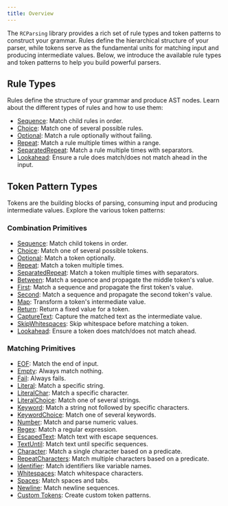 ```yaml
---
title: Overview
---
```


The `RCParsing` library provides a rich set of rule types and token patterns to construct your grammar. Rules define the hierarchical structure of your parser, while tokens serve as the fundamental units for matching input and producing intermediate values. Below, we introduce the available rule types and token patterns to help you build powerful parsers.

## Rule Types
Rules define the structure of your grammar and produce AST nodes. Learn about the different types of rules and how to use them:

- [Sequence](./rules/sequence): Match child rules in order.
- [Choice](./rules/choice): Match one of several possible rules.
- [Optional](./rules/optional): Match a rule optionally without failing.
- [Repeat](./rules/repeat): Match a rule multiple times within a range.
- [SeparatedRepeat](./rules/separated-repeat): Match a rule multiple times with separators.
- [Lookahead](./rules/lookahead): Ensure a rule does match/does not match ahead in the input.

## Token Pattern Types
Tokens are the building blocks of parsing, consuming input and producing intermediate values. Explore the various token patterns:

### Combination Primitives
- [Sequence](./tokens/combinators/sequence): Match child tokens in order.
- [Choice](./tokens/combinators/choice): Match one of several possible tokens.
- [Optional](./tokens/combinators/optional): Match a token optionally.
- [Repeat](./tokens/combinators/repeat): Match a token multiple times.
- [SeparatedRepeat](./tokens/combinators/separated-repeat): Match a token multiple times with separators.
- [Between](./tokens/combinators/between): Match a sequence and propagate the middle token's value.
- [First](./tokens/combinators/first): Match a sequence and propagate the first token's value.
- [Second](./tokens/combinators/second): Match a sequence and propagate the second token's value.
- [Map](./tokens/combinators/map): Transform a token's intermediate value.
- [Return](./tokens/combinators/return): Return a fixed value for a token.
- [CaptureText](./tokens/combinators/capture-text): Capture the matched text as the intermediate value.
- [SkipWhitespaces](./tokens/combinators/skip-whitespaces): Skip whitespace before matching a token.
- [Lookahead](./tokens/combinators/lookahead): Ensure a token does match/does not match ahead.

### Matching Primitives
- [EOF](./tokens/eof): Match the end of input.
- [Empty](./tokens/empty): Always match nothing.
- [Fail](./tokens/fail): Always fails.
- [Literal](./tokens/literal): Match a specific string.
- [LiteralChar](./tokens/literal-char): Match a specific character.
- [LiteralChoice](./tokens/literal-choice): Match one of several strings.
- [Keyword](./tokens/keyword): Match a string not followed by specific characters.
- [KeywordChoice](./tokens/keyword-choice): Match one of several keywords.
- [Number](./tokens/number): Match and parse numeric values.
- [Regex](./tokens/regex): Match a regular expression.
- [EscapedText](./tokens/escaped-text): Match text with escape sequences.
- [TextUntil](./tokens/text-until): Match text until specific sequences.
- [Character](./tokens/character): Match a single character based on a predicate.
- [RepeatCharacters](./tokens/repeat-characters): Match multiple characters based on a predicate.
- [Identifier](./tokens/identifier): Match identifiers like variable names.
- [Whitespaces](./tokens/whitespaces): Match whitespace characters.
- [Spaces](./tokens/spaces): Match spaces and tabs.
- [Newline](./tokens/newline): Match newline sequences.
- [Custom Tokens](./tokens/custom): Create custom token patterns.